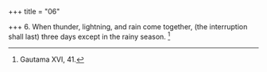 +++
title = "06"

+++
6. When thunder, lightning, and rain come together, (the interruption shall last) three days except in the rainy season. [^5] 


[^5]:  Gautama XVI, 41.
